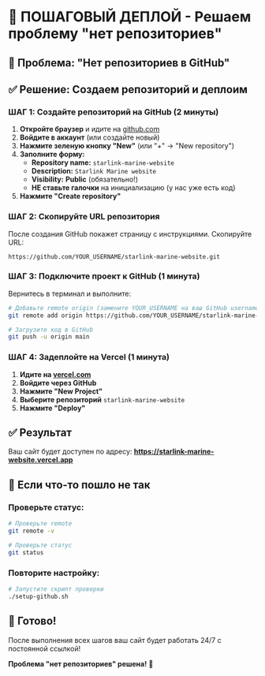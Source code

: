 # 🚀 ПОШАГОВЫЙ ДЕПЛОЙ - Решаем проблему "нет репозиториев"

## 🎯 Проблема: "Нет репозиториев в GitHub"
## ✅ Решение: Создаем репозиторий и деплоим

### **ШАГ 1: Создайте репозиторий на GitHub (2 минуты)**

1. **Откройте браузер** и идите на [github.com](https://github.com)
2. **Войдите в аккаунт** (или создайте новый)
3. **Нажмите зеленую кнопку "New"** (или "+" → "New repository")
4. **Заполните форму:**
   - **Repository name:** `starlink-marine-website`
   - **Description:** `Starlink Marine website`
   - **Visibility:** **Public** (обязательно!)
   - **НЕ ставьте галочки** на инициализацию (у нас уже есть код)
5. **Нажмите "Create repository"**

### **ШАГ 2: Скопируйте URL репозитория**

После создания GitHub покажет страницу с инструкциями. Скопируйте URL:
```
https://github.com/YOUR_USERNAME/starlink-marine-website.git
```

### **ШАГ 3: Подключите проект к GitHub (1 минута)**

Вернитесь в терминал и выполните:

```bash
# Добавьте remote origin (замените YOUR_USERNAME на ваш GitHub username)
git remote add origin https://github.com/YOUR_USERNAME/starlink-marine-website.git

# Загрузите код в GitHub
git push -u origin main
```

### **ШАГ 4: Задеплойте на Vercel (1 минута)**

1. **Идите на [vercel.com](https://vercel.com)**
2. **Войдите через GitHub**
3. **Нажмите "New Project"**
4. **Выберите репозиторий** `starlink-marine-website`
5. **Нажмите "Deploy"**

## ✅ Результат

Ваш сайт будет доступен по адресу:
**https://starlink-marine-website.vercel.app**

## 🔧 Если что-то пошло не так

### **Проверьте статус:**
```bash
# Проверьте remote
git remote -v

# Проверьте статус
git status
```

### **Повторите настройку:**
```bash
# Запустите скрипт проверки
./setup-github.sh
```

## 🎉 Готово!

После выполнения всех шагов ваш сайт будет работать 24/7 с постоянной ссылкой!

**Проблема "нет репозиториев" решена!** 🚀

